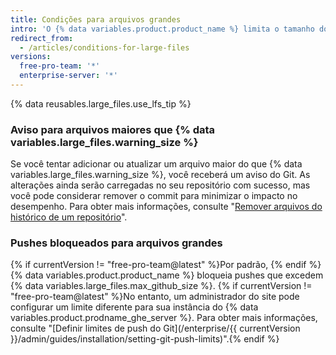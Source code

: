 ```yaml
---
title: Condições para arquivos grandes
intro: 'O {% data variables.product.product_name %} limita o tamanho dos arquivos permitidos nos repositórios e irá bloquear um push para um repositório se os arquivos forem maiores que o limite máximo de arquivos.'
redirect_from:
  - /articles/conditions-for-large-files
versions:
  free-pro-team: '*'
  enterprise-server: '*'
---
```


{% data reusables.large_files.use_lfs_tip %}

### Aviso para arquivos maiores que {% data variables.large_files.warning_size %}

Se você tentar adicionar ou atualizar um arquivo maior do que {% data variables.large_files.warning_size %}, você receberá um aviso do Git. As alterações ainda serão carregadas no seu repositório com sucesso, mas você pode considerar remover o commit para minimizar o impacto no desempenho. Para obter mais informações, consulte "[Remover arquivos do histórico de um repositório](/github/managing-large-files/removing-files-from-a-repositorys-history)".

### Pushes bloqueados para arquivos grandes

{% if currentVersion != "free-pro-team@latest" %}Por padrão, {% endif %}{% data variables.product.product_name %} bloqueia pushes que excedem {% data variables.large_files.max_github_size %}. {% if currentVersion != "free-pro-team@latest" %}No entanto, um administrador do site pode configurar um limite diferente para sua instância do {% data variables.product.prodname_ghe_server %}. Para obter mais informações, consulte "[Definir limites de push do Git](/enterprise/{{ currentVersion }}/admin/guides/installation/setting-git-push-limits)".{% endif %}
